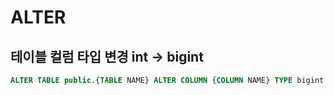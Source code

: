 # ALTER

## 테이블 컬럼 타입 변경 int -> bigint

``` sql
ALTER TABLE public.{TABLE NAME} ALTER COLUMN {COLUMN NAME} TYPE bigint USING {COLUMN NAME}::bigint;
```
